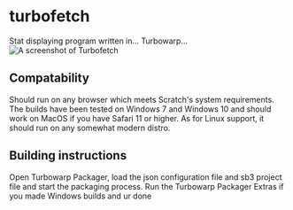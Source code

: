 # turbofetch
Stat displaying program written in... Turbowarp...
![A screenshot of Turbofetch](preview.png)

## Compatability
Should run on any browser which meets Scratch's system requirements. The builds have been tested on Windows 7 and Windows 10 and should work on MacOS if you have Safari 11 or higher. As for Linux support, it should run on any somewhat modern distro.

## Building instructions
Open Turbowarp Packager, load the json configuration file and sb3 project file and start the packaging process. Run the Turbowarp Packager Extras if you made Windows builds and ur done
